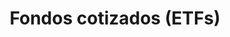 ---
title: Fondos cotizados (ETFs)
description: Cuando se trata de inversiones, tener un rendimiento promedio es bastante bueno.
published_at: 2020-08-13
external_url: https://perrodinero.substack.com/p/fondos-cotizados-etfs
---